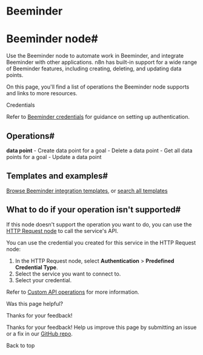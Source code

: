 # Beeminder

[ ](https://github.com/n8n-io/n8n-docs/edit/main/docs/integrations/builtin/app-nodes/n8n-nodes-base.beeminder.md "Edit this page")

# Beeminder node#

Use the Beeminder node to automate work in Beeminder, and integrate Beeminder with other applications. n8n has built-in support for a wide range of Beeminder features, including creating, deleting, and updating data points.

On this page, you'll find a list of operations the Beeminder node supports and links to more resources.

Credentials

Refer to [Beeminder credentials](../../credentials/beeminder/) for guidance on setting up authentication. 

## Operations#

**data point** \- Create data point for a goal \- Delete a data point \- Get all data points for a goal \- Update a data point

## Templates and examples#

[Browse Beeminder integration templates](https://n8n.io/integrations/beeminder/), or [search all templates](https://n8n.io/workflows/)

## What to do if your operation isn't supported#

If this node doesn't support the operation you want to do, you can use the [HTTP Request node](../../core-nodes/n8n-nodes-base.httprequest/) to call the service's API.

You can use the credential you created for this service in the HTTP Request node: 

  1. In the HTTP Request node, select **Authentication** > **Predefined Credential Type**.
  2. Select the service you want to connect to.
  3. Select your credential.



Refer to [Custom API operations](../../../custom-operations/) for more information.

Was this page helpful? 

Thanks for your feedback! 

Thanks for your feedback! Help us improve this page by submitting an issue or a fix in our [GitHub repo](https://github.com/n8n-io/n8n-docs). 

Back to top 
